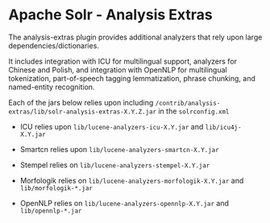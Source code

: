 Apache Solr - Analysis Extras
=============================

The analysis-extras plugin provides additional analyzers that rely
upon large dependencies/dictionaries.

It includes integration with ICU for multilingual support,
analyzers for Chinese and Polish, and integration with
OpenNLP for multilingual tokenization, part-of-speech tagging
lemmatization, phrase chunking, and named-entity recognition.

Each of the jars below relies upon including `/contrib/analysis-extras/lib/solr-analysis-extras-X.Y.Z.jar`
in the `solrconfig.xml`

* ICU relies upon `lib/lucene-analyzers-icu-X.Y.jar`
and `lib/icu4j-X.Y.jar`

* Smartcn relies upon `lib/lucene-analyzers-smartcn-X.Y.jar`

* Stempel relies on `lib/lucene-analyzers-stempel-X.Y.jar`

* Morfologik relies on `lib/lucene-analyzers-morfologik-X.Y.jar`
and `lib/morfologik-*.jar`

* OpenNLP relies on `lib/lucene-analyzers-opennlp-X.Y.jar`
and `lib/opennlp-*.jar`
